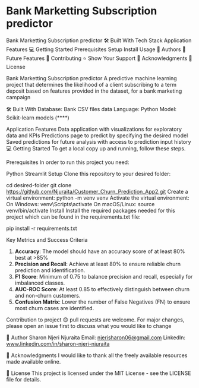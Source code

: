 # Bank Marketting Subscription predictor

Bank Marketting Subscription predictor
🛠 Built With
Tech Stack
Application Features
💻 Getting Started
Prerequisites
Setup
Install
Usage
👥 Authors
🔭 Future Features
🤝 Contributing
⭐️ Show Your Support
🙏 Acknowledgments
📝 License

Bank Marketting Subscription predictor
A predictive machine learning project that determines the likelihood of a client subscribing to a term deposit based on features provided in the dataset, for a bank marketing campaign

🛠 Built With
Database: Bank CSV files data
Language: Python
Model: Scikit-learn models (****)

Application Features
Data application with visualizations for exploratory data and KPIs
Predictions page to predict by specifying the desired model
Saved predictions for future analysis with access to prediction input history
💻 Getting Started
To get a local copy up and running, follow these steps.

Prerequisites
In order to run this project you need:

Python
Streamlit
Setup
Clone this repository to your desired folder:

cd desired-folder git clone https://github.com/Njuraita/Customer_Churn_Prediction_App2.git
Create a virtual environment:
python -m venv venv Activate the virtual environment:
On Windows:
venv\Scripts\activate
On macOS/Linux:
source venv/bin/activate
Install
Install the required packages needed for this project which can be found in the requirements.txt file:

pip install -r requirements.txt


Key Metrics and Success Criteria

1. **Accuracy**: The model should have an accuracy score of at least 80% best at >85%
2. **Precision and Recall**: Achieve at least 80% to ensure reliable churn prediction and identification.
3. **F1 Score**: Minimum of 0.75 to balance precision and recall, especially for imbalanced classes.
4. **AUC-ROC Score**: At least 0.85 to effectively distinguish between churn and non-churn customers.
5. **Confusion Matrix**: Lower the number of False Negatives (FN) to ensure most churn cases are identified.

Contribution to project :blush:
pull requests are welcome. For major changes, please open an issue first to discuss what you would like to change

👥 Author
Sharon Njeri Njuraita
Email: njerisharon06@gmail.com
LinkedIn: www.linkedin.com/in/sharon-njeri-njuraita

🙏 Acknowledgments I would like to thank all the freely available resources made available online.

📝 License This project is licensed under the MIT License - see the LICENSE file for details.